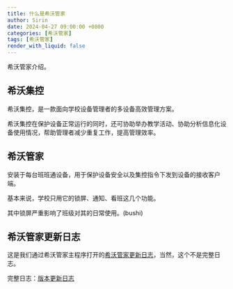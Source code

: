 ```yaml
---
title: 什么是希沃管家
author: Sirin
date: 2024-04-27 09:00:00 +0800
categories: [希沃管家]
tags: [希沃管家]
render_with_liquid: false
---
```


希沃管家介绍。

## 希沃集控
希沃集控，是一款面向学校设备管理者的多设备高效管理方案。

希沃集控在保护设备正常运行的同时，还可协助举办教学活动、协助分析信息化设备使用情况，帮助管理者减少重复工作，提高管理效率。

## 希沃管家
安装于每台班班通设备，用于保护设备安全以及集控指令下发到设备的接收客户端。

基本来说，学校只用它的锁屏、通知、看班这几个功能。

其中锁屏严重影响了班级对其的日常使用。(bushi)

## 希沃管家更新日志
这是我们通过希沃管家主程序打开的[希沃管家更新日志](https://campus.seewo.com/iot-public/file/?key=iot_doc_seewoServiceUpdateLog)，当然，这个不是完整日志。

完整日志：[版本更新日志](https://help.seewo.com/hugo/3EPTnt0quc)